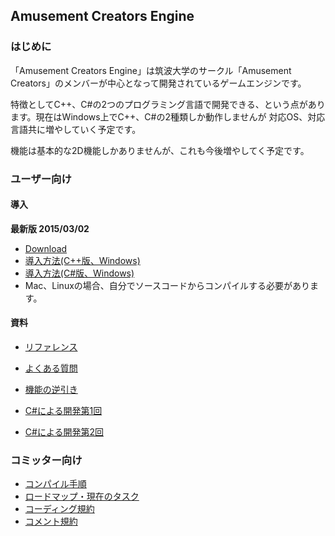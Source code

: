 ﻿## Amusement Creators Engine

### はじめに
「Amusement Creators Engine」は筑波大学のサークル「Amusement Creators」のメンバーが中心となって開発されているゲームエンジンです。

特徴としてC++、C#の2つのプログラミング言語で開発できる、という点があります。現在はWindows上でC++、C#の2種類しか動作しませんが
対応OS、対応言語共に増やしていく予定です。

機能は基本的な2D機能しかありませんが、これも今後増やしてく予定です。

### ユーザー向け

#### 導入

**最新版 2015/03/02**

* [Download](https://drive.google.com/folderview?id=0B1gZCvEfcQAiMjhaU1VZOVRTUWM&usp=sharing)
* [導入方法(C++版、Windows)](./HowToIntroduce/Windows_CPP.md)
* [導入方法(C#版、Windows)](./HowToIntroduce/Windows_CS.md)
* Mac、Linuxの場合、自分でソースコードからコンパイルする必要があります。

#### 資料

* [リファレンス](./Reference/Main.md)
* [よくある質問](./FAQ.md)
* [機能の逆引き](./ReverseDictionary.md)


* [C#による開発第1回](./Manual/CSharp/01_intro.md)
* [C#による開発第2回](./Manual/CSharp/02_movingball1.md)

### コミッター向け

* [コンパイル手順](HowToCompile/HowToCompile.md)
* [ロードマップ・現在のタスク](Development/Task.md)
* [コーディング規約](Development/CodingRule.md)
* [コメント規約](Development/CommentRule.md)
